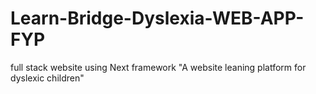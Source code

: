 # Learn-Bridge-Dyslexia-WEB-APP-FYP
full stack website using Next framework "A website leaning platform for dyslexic children"
